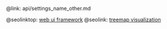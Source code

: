 @link: api/settings_name_other.md

@seolinktop: [web ui framework](https://webix.com)
@seolink: [treemap visualization](https://webix.com/widget/treemap/)